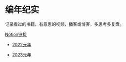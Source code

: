 # 编年纪实

记录看过的书籍，有意思的视频，播客或博客，多思考多复盘。

[Notion链接](https://simplepeng.notion.site/LearningPage-bb70ddaf79f2448fb5702230c4e93ff4)

* [2022元年](/2022.md)

* [2023元年](/2023.md)

